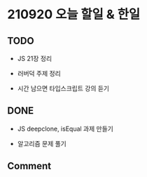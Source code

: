 # 210920 오늘 할일 & 한일

## TODO

- JS 21장 정리

- 러버덕 주제 정리

- 시간 남으면 타입스크립트 강의 듣기

## DONE

- JS deepclone, isEqual 과제 만들기

- 알고리즘 문제 풀기

## Comment
